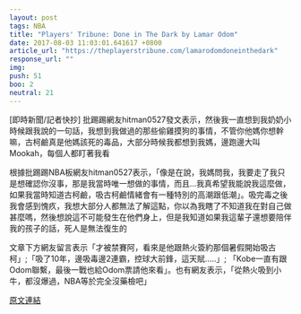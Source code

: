 ```yaml
---
layout: post
tags: NBA
title: "Players' Tribune: Done in The Dark by Lamar Odom"
date: 2017-08-03 11:03:01.641617 +0800
article_url: "https://theplayerstribune.com/lamarodomdoneinthedark"
response_url: ""
img: 
push: 51
boo: 2
neutral: 21
---
```


[即時新聞/記者快抄] 批踢踢網友hitman0527發文表示，然後我一直想到我奶奶小時候跟我說的一句話，我想到我做過的那些偷雞摸狗的事情，不管你他媽你想幹嘛，古柯鹼真是他媽該死的毒品，大部分時候我都想到我媽，邊跑邊大叫Mookah，每個人都盯著我看

根據批踢踢NBA板網友hitman0527表示，「像是在說，我媽問我，我要走了我只是想確認你沒事，那是我當時唯一想做的事情，而且...我真希望我能說我這麼做，如果我當時知道古柯鹼，吸古柯鹼情緒會有一種特別的高潮跟低潮」。吸完毒之後我會感到愧疚，我想大部分人都無法了解這點，你以為我瞎了不知道我在對自己做甚麼嗎，然後想說這不可能發生在他們身上，但是我知道如果我這輩子還想要陪伴我的孩子的話，死人是無法復生的

文章下方網友留言表示「才被禁賽阿，看來是他跟熱火簽約那個暑假開始吸古柯」;「吸了10年，邊吸毒邊2連霸，控球大前鋒，這天賦.....」; 「Kobe一直有跟Odom聯繫，最後一戰也給Odom票請他來看」。也有網友表示，「從熱火吸到小牛，都沒爆過，NBA等於完全沒藥檢吧」

<a href = "https://www.ptt.cc/bbs/NBA/M.1501181218.A.D08.html">原文連結</a>

